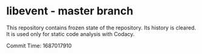 # libevent - master branch

This repository contains frozen state of the repository.
Its history is cleared. It is used only for static code
analysis with Codacy.

Commit Time: 1687017910